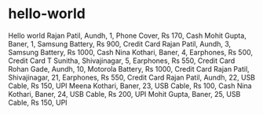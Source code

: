 # hello-world
Hello world
Rajan Patil, Aundh, 1, Phone Cover, Rs 170, Cash
Mohit Gupta, Baner, 1, Samsung Battery, Rs 900, Credit Card
Rajan Patil, Aundh, 3, Samsung Battery, Rs 1000, Cash
Nina Kothari, Baner, 4, Earphones, Rs 500, Credit Card
T Sunitha, Shivajinagar, 5, Earphones, Rs 550, Credit Card
Rohan Gade, Aundh, 10, Motorola Battery, Rs 1000, Credit Card
Rajan Patil, Shivajinagar, 21, Earphones, Rs 550, Credit Card
Rajan Patil, Aundh, 22, USB Cable, Rs 150, UPI
Meena Kothari, Baner, 23, USB Cable, Rs 100, Cash
Nina Kothari, Baner, 24, USB Cable, Rs 200, UPI
Mohit Gupta, Baner, 25, USB Cable, Rs 150, UPI
